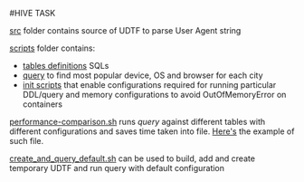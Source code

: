 #HIVE TASK



[src](src) folder contains source of UDTF to parse User Agent string

[scripts](scripts) folder contains:
* [tables definitions](scripts/ddl) SQLs
* [query](scripts/query/default.sql) to find most popular device, OS and browser for each city
* [init scripts](scripts/init) that enable configurations required for running particular DDL/query and memory configurations to avoid OutOfMemoryError on containers

[performance-comparison.sh](performance_comparison.sh) runs _query_ against different tables with different configurations and saves time taken into file.
[Here's](result.csv) the example of such file.

[create_and_query_default.sh](create_and_query_default.sh) can be used to build, add and create temporary UDTF and run query with default configuration